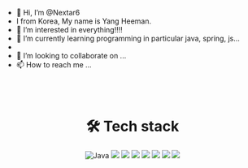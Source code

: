 - 👋 Hi, I’m @Nextar6
- I from Korea, My name is Yang Heeman.
- 👀 I’m interested in everything!!!!
- 🌱 I’m currently learning programming in particular java, spring, js...
- 
- 💞️ I’m looking to collaborate on ...
- 📫 How to reach me ...

<!---
Nextar6/Nextar6 is a ✨ special ✨ repository because its `README.md` (this file) appears on your GitHub profile.
You can click the Preview link to take a look at your changes.
--->


<br><br>

<div align="center">
  
  
  # 🛠️ Tech stack
  
 ![Java](https://img.shields.io/badge/Java-ED8B00?style=for-the-badge&logo=java&logoColor=white)
  <img src="https://img.shields.io/badge/html5-E34F26?style=for-the-badge&logo=html5&logoColor=white">
  <img src="https://img.shields.io/badge/css-1572B6?style=for-the-badge&logo=css3&logoColor=white">
  <img src="https://img.shields.io/badge/javascript-F7DF1E?style=for-the-badge&logo=javascript&logoColor=black">
  <img src="https://img.shields.io/badge/mysql-4479A1?style=for-the-badge&logo=mysql&logoColor=white">
  <img src="https://img.shields.io/badge/spring-6DB33F?style=for-the-badge&logo=springboot&logoColor=white">
  <img src="https://img.shields.io/badge/github-181717?style=for-the-badge&logo=github&logoColor=white">
  <img src="https://img.shields.io/badge/git-F05032?style=for-the-badge&logo=git&logoColor=white">
 
  
  <br><br>

